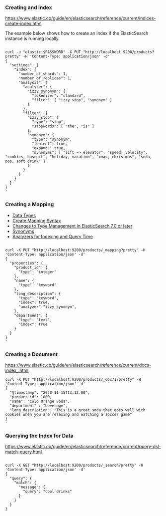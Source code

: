 
### Creating and Index


https://www.elastic.co/guide/en/elasticsearch/reference/current/indices-create-index.html

The example below shows how to create an index if the ElasticSearch instance is running locally.

```shell

curl -u "elastic:$PASSWORD" -X PUT "http://localhost:9200/products?pretty" -H 'Content-Type: application/json' -d'
{
  "settings": {
    "index": {
      "number_of_shards": 1,  
      "number_of_replicas": 1,
	  "analysis": {
        "analyzer": {
          "izzy_synonym": {
            "tokenizer": "standard",
            "filter": [ "izzy_stop", "synonym" ]
          }
        },
        "filter": {
          "izzy_stop": {
            "type": "stop",
            "stopwords": [ "the", "is" ]
          },
          "synonym": {
            "type": "synonym",
            "lenient": true,
            "expand": true,
            "synonyms": [ "lift => elevator", "speed, velocity", "cookies, buscuit", "holiday, vacation", "xmas, christmas", "soda, pop, soft drink" ]
          }
        }
      }
    }
  }
}
'

```


### Creating a Mapping

- [Data Types](https://www.elastic.co/guide/en/elasticsearch/reference/current/mapping-types.html)
- [Create Mapping Syntax](https://www.elastic.co/guide/en/elasticsearch/reference/current/mapping.html)
- [Changes to Type Management in ElasticSearch 7.0 or later](https://www.elastic.co/guide/en/elasticsearch/reference/current/removal-of-types.html)
- [Synonyms](https://www.elastic.co/guide/en/elasticsearch/reference/current/analysis-synonym-tokenfilter.html)
- [Analyzers for Indexing and Query Time](https://www.elastic.co/guide/en/elasticsearch/reference/7.3/analyzer.html)

```shell

curl -X PUT "http://localhost:9200/products/_mapping?pretty" -H 'Content-Type: application/json' -d'
{
  "properties": {
    "product_id": {
      "type": "integer"
    },
    "name": {
      "type": "keyword"
    },
    "long_description": {
      "type": "keyword",
      "index": true,
      "analyzer":"izzy_synonym",
    },
    "department": {
      "type": "text",
      "index": true
    }
  }
}
'

```


### Creating a Document 

https://www.elastic.co/guide/en/elasticsearch/reference/current/docs-index_.html

```shell
curl -X PUT "http://localhost:9200/products/_doc/1?pretty" -H 'Content-Type: application/json' -d'
{
  "@timestamp": "2020-11-15T13:12:00",
  "product_id": 1000,
  "name": "Cold Orange Soda",
  "department" : "beverage",
  "long_description": "This is a great soda that goes well with cookies when you are relaxing and watching a soccer game"
}
'
```


### Querying the Index for Data

https://www.elastic.co/guide/en/elasticsearch/reference/current/query-dsl-match-query.html


```shell

curl -X GET "http://localhost:9200/products/_search?pretty" -H 'Content-Type: application/json' -d'
{
  "query": {
    "match": {
      "message": {
        "query": "cool drinks"
      }
    }
  }
}

